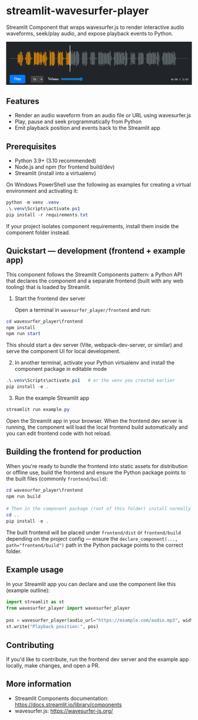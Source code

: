 # streamlit-wavesurfer-player

Streamlit Component that wraps wavesurfer.js to render interactive audio waveforms, seek/play audio, and expose playback events to Python.

![Wavesurfer Component](assets/component.png)

## Features

- Render an audio waveform from an audio file or URL using wavesurfer.js
- Play, pause and seek programmatically from Python
- Emit playback position and events back to the Streamlit app

## Prerequisites

- Python 3.9+ (3.10 recommended)
- Node.js and npm (for frontend build/dev)
- Streamlit (install into a virtualenv)

On Windows PowerShell use the following as examples for creating a virtual environment and activating it:

```powershell
python -m venv .venv
.\.venv\Scripts\activate.ps1
pip install -r requirements.txt
```

If your project isolates component requirements, install them inside the component folder instead.

## Quickstart — development (frontend + example app)

This component follows the Streamlit Components pattern: a Python API that declares the component and a separate frontend (built with any web tooling) that is loaded by Streamlit.

1. Start the frontend dev server

   Open a terminal in `wavesurfer_player/frontend` and run:

```powershell
cd wavesurfer_player\frontend
npm install
npm run start
```

   This should start a dev server (Vite, webpack-dev-server, or similar) and serve the component UI for local development.

2. In another terminal, activate your Python virtualenv and install the component package in editable mode

```powershell
.\.venv\Scripts\activate.ps1   # or the venv you created earlier
pip install -e .
```

3. Run the example Streamlit app

```powershell
streamlit run example.py
```

Open the Streamlit app in your browser. When the frontend dev server is running, the component will load the local frontend build automatically and you can edit frontend code with hot reload.

## Building the frontend for production

When you're ready to bundle the frontend into static assets for distribution or offline use, build the frontend and ensure the Python package points to the built files (commonly `frontend/build`):

```powershell
cd wavesurfer_player\frontend
npm run build

# Then in the component package (root of this folder) install normally or rebuild the package
cd ..
pip install -e .
```

The built frontend will be placed under `frontend/dist` or `frontend/build` depending on the project config — ensure the `declare_component(..., path="frontend/build")` path in the Python package points to the correct folder.

## Example usage

In your Streamlit app you can declare and use the component like this (example outline):

```python
import streamlit as st
from wavesurfer_player import wavesurfer_player

pos = wavesurfer_player(audio_url="https://example.com/audio.mp3", width=800)
st.write("Playback position:", pos)
```

## Contributing

If you'd like to contribute, run the frontend dev server and the example app locally, make changes, and open a PR.

## More information

- Streamlit Components documentation: https://docs.streamlit.io/library/components
- wavesurfer.js: https://wavesurfer-js.org/
